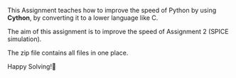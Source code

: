 This Assignment teaches how to improve the speed of Python by using **Cython**, by converting it to a lower language like C. <br>

The aim of this assignment is to improve the speed of Assignment 2 (SPICE simulation).<br>

The zip file contains all files in one place.<br>

Happy Solving!🙂
